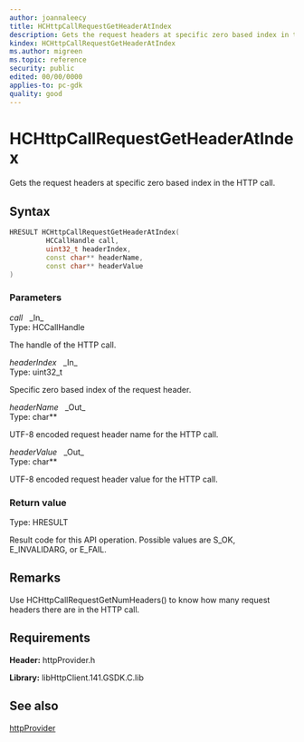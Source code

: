 ```yaml
---
author: joannaleecy
title: HCHttpCallRequestGetHeaderAtIndex
description: Gets the request headers at specific zero based index in the HTTP call.
kindex: HCHttpCallRequestGetHeaderAtIndex
ms.author: migreen
ms.topic: reference
security: public
edited: 00/00/0000
applies-to: pc-gdk
quality: good
---
```


# HCHttpCallRequestGetHeaderAtIndex  

Gets the request headers at specific zero based index in the HTTP call.  

## Syntax  
  
```cpp
HRESULT HCHttpCallRequestGetHeaderAtIndex(  
         HCCallHandle call,  
         uint32_t headerIndex,  
         const char** headerName,  
         const char** headerValue  
)  
```  
  
### Parameters  
  
*call* &nbsp;&nbsp;\_In\_  
Type: HCCallHandle  
  
The handle of the HTTP call.  
  
*headerIndex* &nbsp;&nbsp;\_In\_  
Type: uint32_t  
  
Specific zero based index of the request header.  
  
*headerName* &nbsp;&nbsp;\_Out\_  
Type: char**  
  
UTF-8 encoded request header name for the HTTP call.  
  
*headerValue* &nbsp;&nbsp;\_Out\_  
Type: char**  
  
UTF-8 encoded request header value for the HTTP call.  
  
  
### Return value  
Type: HRESULT
  
Result code for this API operation. Possible values are S_OK, E_INVALIDARG, or E_FAIL.
  
## Remarks  
  
Use HCHttpCallRequestGetNumHeaders() to know how many request headers there are in the HTTP call.
  
## Requirements  
  
**Header:** httpProvider.h
  
**Library:** libHttpClient.141.GSDK.C.lib
  
## See also  
[httpProvider](../httpprovider_members.md)  
  
  